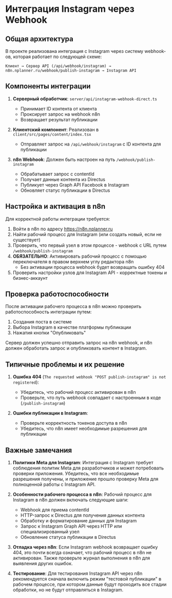 # Интеграция Instagram через Webhook

## Общая архитектура

В проекте реализована интеграция с Instagram через систему webhook-ов, которая работает по следующей схеме:

```
Клиент → Сервер API (/api/webhook/instagram) → n8n.nplanner.ru/webhook/publish-instagram → Instagram API
```

## Компоненты интеграции

1. **Серверный обработчик**: `server/api/instagram-webhook-direct.ts`
   - Принимает ID контента от клиента
   - Проксирует запрос на webhook n8n
   - Возвращает результат публикации

2. **Клиентский компонент**: Реализован в `client/src/pages/content/index.tsx`
   - Отправляет запрос на `/api/webhook/instagram` с ID контента для публикации

3. **n8n Webhook**: Должен быть настроен на путь `/webhook/publish-instagram`
   - Обрабатывает запрос с contentId
   - Получает данные контента из Directus
   - Публикует через Graph API Facebook в Instagram
   - Обновляет статус публикации в Directus

## Настройка и активация в n8n

Для корректной работы интеграции требуется:

1. Войти в n8n по адресу https://n8n.nplanner.ru
2. Найти рабочий процесс для Instagram (или создать новый, если не существует)
3. Проверить, что первый узел в этом процессе - webhook с URL путем `/webhook/publish-instagram`
4. **ОБЯЗАТЕЛЬНО**: Активировать рабочий процесс с помощью переключателя в правом верхнем углу редактора n8n
   - Без активации процесса webhook будет возвращать ошибку 404
5. Проверить настройки узлов для Instagram API - корректные токены и бизнес-аккаунт

## Проверка работоспособности

После активации рабочего процесса в n8n можно проверить работоспособность интеграции путем:

1. Создания поста в системе
2. Выбора Instagram в качестве платформы публикации
3. Нажатия кнопки "Опубликовать"

Сервер должен успешно отправить запрос на n8n webhook, и n8n должен обработать запрос и опубликовать контент в Instagram.

## Типичные проблемы и их решение

1. **Ошибка 404** (`The requested webhook "POST publish-instagram" is not registered`):
   - Убедитесь, что рабочий процесс активирован в n8n
   - Проверьте, что путь webhook совпадает с настроенным в коде (`/publish-instagram`)

2. **Ошибки публикации в Instagram**:
   - Проверьте корректность токенов доступа в n8n
   - Убедитесь, что n8n имеет необходимые разрешения для публикации

## Важные замечания

1. **Политики Meta для Instagram**: Интеграция с Instagram требует соблюдения политик Meta для разработчиков и может потребовать проверки приложения. Убедитесь, что все необходимые разрешения получены, и приложение прошло проверку Meta для полноценной работы с Instagram API.

2. **Особенности рабочего процесса в n8n**: Рабочий процесс для Instagram в n8n должен включать следующие шаги:
   - Webhook для приема contentId
   - HTTP-запрос к Directus для получения данных контента
   - Обработку и форматирование данных для Instagram
   - Запрос к Instagram Graph API через HTTP или специализированный узел
   - Обновление статуса публикации в Directus

3. **Отладка через n8n**: Если Instagram webhook возвращает ошибку 404, это почти всегда означает, что рабочий процесс в n8n не активирован. Также проверьте журнал выполнения в n8n для выявления других ошибок.

4. **Тестирование**: Для тестирования Instagram API через n8n рекомендуется сначала включить режим "тестовой публикации" в рабочем процессе, при котором данные будут проходить все стадии обработки, но не будут отправляться в Instagram.